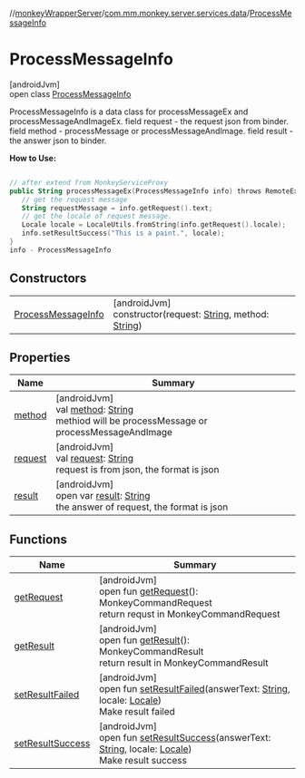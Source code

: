 //[monkeyWrapperServer](../../../index.md)/[com.mm.monkey.server.services.data](../index.md)/[ProcessMessageInfo](index.md)

# ProcessMessageInfo

[androidJvm]\
open class [ProcessMessageInfo](index.md)

ProcessMessageInfo is a data class for processMessageEx and processMessageAndImageEx. field request - the request json from binder. field method - processMessage or processMessageAndImage. field result - the answer json to binder. 

**How to Use:**

```kotlin

// after extend from MonkeyServiceProxy
public String processMessageEx(ProcessMessageInfo info) throws RemoteException {
   // get the request message
   String requestMessage = info.getRequest().text;
   // get the locale of request message.
   Locale locale = LocaleUtils.fromString(info.getRequest().locale);
   info.setResultSuccess("This is a paint.", locale);
}
info - ProcessMessageInfo

```

## Constructors

| | |
|---|---|
| [ProcessMessageInfo](-process-message-info.md) | [androidJvm]<br>constructor(request: [String](https://developer.android.com/reference/kotlin/java/lang/String.html), method: [String](https://developer.android.com/reference/kotlin/java/lang/String.html)) |

## Properties

| Name | Summary |
|---|---|
| [method](method.md) | [androidJvm]<br>val [method](method.md): [String](https://developer.android.com/reference/kotlin/java/lang/String.html)<br>methiod will be processMessage or processMessageAndImage |
| [request](request.md) | [androidJvm]<br>val [request](request.md): [String](https://developer.android.com/reference/kotlin/java/lang/String.html)<br>request is from json, the format is json |
| [result](result.md) | [androidJvm]<br>open var [result](result.md): [String](https://developer.android.com/reference/kotlin/java/lang/String.html)<br>the answer of request, the format is json |

## Functions

| Name | Summary |
|---|---|
| [getRequest](get-request.md) | [androidJvm]<br>open fun [getRequest](get-request.md)(): MonkeyCommandRequest<br>return requst in MonkeyCommandRequest |
| [getResult](get-result.md) | [androidJvm]<br>open fun [getResult](get-result.md)(): MonkeyCommandResult<br>return result in MonkeyCommandResult |
| [setResultFailed](set-result-failed.md) | [androidJvm]<br>open fun [setResultFailed](set-result-failed.md)(answerText: [String](https://developer.android.com/reference/kotlin/java/lang/String.html), locale: [Locale](https://developer.android.com/reference/kotlin/java/util/Locale.html))<br>Make result failed |
| [setResultSuccess](set-result-success.md) | [androidJvm]<br>open fun [setResultSuccess](set-result-success.md)(answerText: [String](https://developer.android.com/reference/kotlin/java/lang/String.html), locale: [Locale](https://developer.android.com/reference/kotlin/java/util/Locale.html))<br>Make result success |